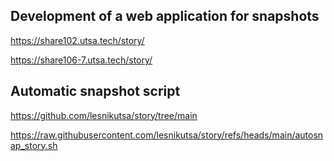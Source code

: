 ## Development of a web application for snapshots

https://share102.utsa.tech/story/

https://share106-7.utsa.tech/story/

## Automatic snapshot script

https://github.com/lesnikutsa/story/tree/main

https://raw.githubusercontent.com/lesnikutsa/story/refs/heads/main/autosnap_story.sh
